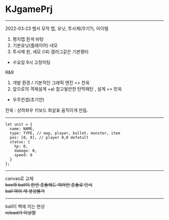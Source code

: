 # KJgamePrj
------------------------------------------------------------------------
2022-03-23
뱀서 모작
맵, 유닛, 투사체(무기?), 아이템
1) 평지맵 흰색 바탕
2) 기본유닛(플레이어) 네모
3) 투사체 원, 세모
//4) 갤러그같은 기본평타


* 수요일 9시 고정미팅

R&R
1) 개발 환경 / 기본적인 그래픽 엔진 => 찬욱
2) 앞으로의 객체설계 +a) 참고될만한 탄막패턴 , 설계 => 민욱

* 우주컨셉(초기안)

찬욱 : 상하좌우 키보드 화살표 움직이게 만듬.

------------------------------------------------------------------------

```
let unit = {  
  name: NAME,  
  type: TYPE, // map, player, bullet, monster, item  
  pos: [0, 0], // player 0,0 defatult  
  status: {  
    hp: 0,  
    damage: 0,
    speed: 0
  }  
};  
```
---
canvas로 교체  
~~box와 ball이 한번 충돌해도 여러번 충돌로 인식~~  
~~ball 여러 개 생성불가~~  

---
ball이 벽에 끼는 현상  
~~reload가 이상함~~

